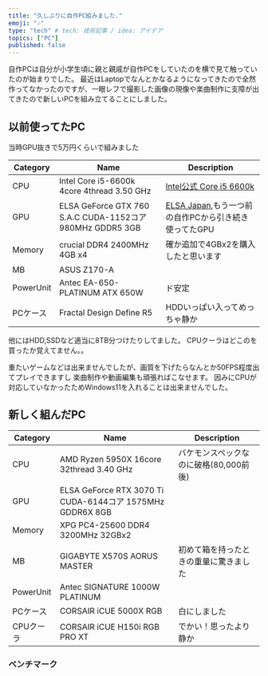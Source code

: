 ```yaml
---
title: "久しぶりに自作PC組みました."
emoji: "🎶"
type: "tech" # tech: 技術記事 / idea: アイデア
topics: ["PC"]
published: false
---
```


自作PCは自分が小学生頃に親と親戚が自作PCをしていたのを横で見て触っていたのが始まりでした。
最近はLaptopでなんとかなるようになってきたので全然作ってなかったのですが、一眼レフで撮影した画像の現像や楽曲制作に支障が出てきたので新しいPCを組み立てることにしました。

## 以前使ってたPC

当時GPU抜きで5万円くらいで組みました

|Category|Name|Description|
|---|---|---|
|CPU|Intel Core i5-6600k 4core 4thread 3.50 GHz|[Intel公式 Core i5 6600k](https://www.intel.co.jp/content/www/jp/ja/products/sku/88191/intel-core-i56600k-processor-6m-cache-up-to-3-90-ghz/specifications.html)|
|GPU|ELSA GeForce GTX 760 S.A.C CUDA-1152コア 980MHz GDDR5 3GB|[ELSA Japan](https://www.elsa-jp.co.jp/products/detail/geforce-gtx760-sac-aa/),もう一つ前の自作PCから引き続き使ってたGPU|
|Memory|crucial DDR4 2400MHz 4GB x4|確か追加で4GBx2を購入したと思います|
|MB|ASUS Z170-A||
|PowerUnit|Antec EA-650-PLATINUM ATX 650W|ド安定|
|PCケース|Fractal Design Define R5|HDDいっぱい入ってめっちゃ静か|

他にはHDD,SSDなど適当に8TB分つけたりしてました。
CPUクーラはどこのを買ったか覚えてません。。

重たいゲームなどは出来ませんでしたが、画質を下げたらなんとか50FPS程度出てプレイできますし
楽曲制作や動画編集も頑張ればこなせます。
因みにCPUが対応していなかったためWindows11を入れることは出来ませんでした。

## 新しく組んだPC

|Category|Name|Description|
|---|---|---|
|CPU|AMD Ryzen 5950X 16core 32thread 3.40 GHz|バケモンスペックなのに破格(80,000前後)|
|GPU|ELSA GeForce RTX 3070 Ti CUDA-6144コア 1575MHz GDDR6X 8GB||
|Memory|XPG PC4-25600 DDR4 3200MHz 32GBx2|
|MB|GIGABYTE X570S AORUS MASTER|初めて箱を持ったときの重量に驚きました|
|PowerUnit|Antec SIGNATURE 1000W PLATINUM||
|PCケース|CORSAIR iCUE 5000X RGB|白にしました|
|CPUクーラ|CORSAIR iCUE H150i RGB PRO XT|でかい！思ったより静か|

### ベンチマーク


